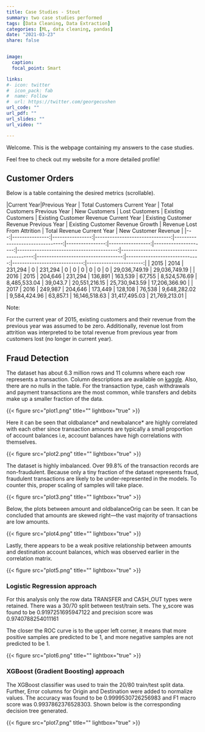```yaml
---
title: Case Studies - Stout
summary: two case studies performed
tags: [Data Cleaning, Data Extraction]
categories: [ML, data cleaning, pandas]
date: "2021-03-23"
share: false


image:
  caption: 
  focal_point: Smart

links:
#- icon: twitter
#  icon_pack: fab
#  name: Follow
#  url: https://twitter.com/georgecushen
url_code: ""
url_pdf: ""
url_slides: ""
url_video: ""

---
```


Welcome. This is the webpage containing my answers to the case studies. 

Feel free to check out my website for a more detailed profile!

## Customer Orders

Below is a table containing the desired metrics (scrollable).

|Current Year|Previous Year |   Total Customers Current Year |   Total Customers Previous Year |   New Customers |   Lost Customers |   Existing Customers |   Existing Customer Revenue Current Year |   Existing Customer Revenue Previous Year |   Existing Customer Revenue Growth |   Revenue Lost From Attrition |   Total Revenue Current Year |   New Customer Revenue |
|---:|---------------:|----------------:|-------------------------------:|--------------------------------:|----------------:|-----------------:|---------------------:|-----------------------------------------:|------------------------------------------:|-----------------------------------:|------------------------------:|-----------------------------:|-----------------------:|
|           2015 |            2014 |                         231,294 |                               0 |          231,294 |                0 |                    0 |                              0           |                               0           |                                0   |                   0           |                  29,036,749.19	 |            29,036,749.19	 |
|           2016 |            2015 |                         204,646 |                          231,294 |          136,891 |           163,539 |                67,755 |                              8,524,576.69 |                               8,485,533.04	 |                            39,043.7 |                   20,551,216.15 |                  25,730,943.59 |            17,206,366.90 |
|           2017 |            2016 |                         249,987 |                          204,646 |          173,449 |           128,108 |                76,538 |                              9,648,282.02	 |                               9,584,424.96 |                            63,857.1 |                   16,146,518.63 |                  31,417,495.03 |            21,769,213.01 |

Note:   

For the current year of 2015, existing customers and their revenue from the previous year was assumed to be zero. Additionally, revenue lost from attrition was interpreted to be total revenue from previous year from customers lost (no longer in current year).

## Fraud Detection

The dataset has about 6.3 million rows and 11 columns where each row represents a transaction. Column descriptions are available on [kaggle](https://www.kaggle.com/ntnu-testimon/paysim1). Also, there are no nulls in the table. For the transaction type, cash withdrawals and payment transactions are the most common, while transfers and debits make up a smaller fraction of the data.

{{< figure src="plot1.png" title="" lightbox="true" >}}

Here it can be seen that oldbalance* and newbalance* are highly correlated with each other since transaction amounts are typically a small proportion of account balances i.e, account balances have high correlations with themselves.

{{< figure src="plot2.png" title="" lightbox="true" >}}

The dataset is highly imbalanced. Over 99.8% of the transaction records are non-fraudulent. Because only a tiny fraction of the dataset represents fraud, fraudulent transactions are likely to be under-represented in the models. To counter this, proper scaling of samples will take place.

{{< figure src="plot3.png" title="" lightbox="true" >}}

Below, the plots between amount and oldbalanceOrig can be seen. It can be concluded that amounts are skewed right—the vast majority of transactions are low amounts.

{{< figure src="plot4.png" title="" lightbox="true" >}}


Lastly, there appears to be a weak positive relationship between amounts and destination account balances, which was observed earlier in the correlation matrix.

{{< figure src="plot5.png" title="" lightbox="true" >}}

### Logistic Regression approach

For this analysis only the row data TRANSFER and CASH_OUT types were retained. There was a 30/70 split between test/train sets. The y_score was found to be 0.9197251695947122 and precision score was 0.9740788254011161

The closer the ROC curve is to the upper left corner, it means that more positive samples are predicted to be 1, and more negative samples are not predicted to be 1.
  
{{< figure src="plot6.png" title="" lightbox="true" >}}

### XGBoost (Gradient Boosting) approach

The XGBoost classifier was used to train the 20/80 train/test split data. Further, Error columns for Origin and Destination were added to normalize values. The accuracy was found to be 0.9999530726256983 and F1 macro score was 0.9937862376528303. Shown below is the corresponding decision tree generated.

{{< figure src="plot7.png" title="" lightbox="true" >}}
